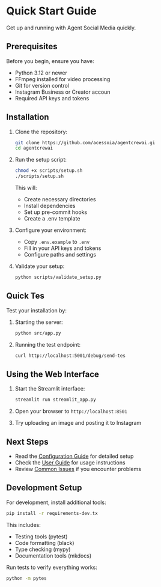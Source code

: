 # Quick Start Guide

Get up and running with Agent Social Media quickly.

## Prerequisites

Before you begin, ensure you have:

- Python 3.12 or newer
- FFmpeg installed for video processing
- Git for version control
- Instagram Business or Creator accoun
- Required API keys and tokens

## Installation

1. Clone the repository:
   ```bash
   git clone https://github.com/acessoia/agentcrewai.gi
   cd agentcrewai
   ```

2. Run the setup script:
   ```bash
   chmod +x scripts/setup.sh
   ./scripts/setup.sh
   ```

   This will:
   - Create necessary directories
   - Install dependencies
   - Set up pre-commit hooks
   - Create a .env template

3. Configure your environment:
   - Copy `.env.example` to `.env`
   - Fill in your API keys and tokens
   - Configure paths and settings

4. Validate your setup:
   ```bash
   python scripts/validate_setup.py
   ```

## Quick Tes

Test your installation by:

1. Starting the server:
   ```bash
   python src/app.py
   ```

2. Running the test endpoint:
   ```bash
   curl http://localhost:5001/debug/send-tes
   ```

## Using the Web Interface

1. Start the Streamlit interface:
   ```bash
   streamlit run streamlit_app.py
   ```

2. Open your browser to `http://localhost:8501`

3. Try uploading an image and posting it to Instagram

## Next Steps

- Read the [Configuration Guide](configuration.md) for detailed setup
- Check the [User Guide](../guides/overview.md) for usage instructions
- Review [Common Issues](../troubleshooting/common.md) if you encounter problems

## Development Setup

For development, install additional tools:

```bash
pip install -r requirements-dev.tx
```

This includes:
- Testing tools (pytest)
- Code formatting (black)
- Type checking (mypy)
- Documentation tools (mkdocs)

Run tests to verify everything works:
```bash
python -m pytes
```
